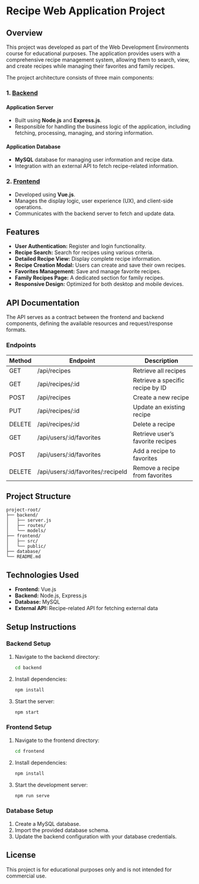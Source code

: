 # Recipe Web Application Project

## **Overview**
This project was developed as part of the Web Development Environments course for educational purposes. The application provides users with a comprehensive recipe management system, allowing them to search, view, and create recipes while managing their favorites and family recipes.

The project architecture consists of three main components:

### **1. [Backend](https://github.com/arie478/RecipeWebApplication-Backend)**
#### **Application Server**
- Built using **Node.js** and **Express.js**.
- Responsible for handling the business logic of the application, including fetching, processing, managing, and storing information.

#### **Application Database**
- **MySQL** database for managing user information and recipe data.
- Integration with an external API to fetch recipe-related information.

### **2. [Frontend](https://github.com/arie478/RecipeWebApplication-Frontend)**
- Developed using **Vue.js**.
- Manages the display logic, user experience (UX), and client-side operations.
- Communicates with the backend server to fetch and update data.

## **Features**
- **User Authentication:** Register and login functionality.
- **Recipe Search:** Search for recipes using various criteria.
- **Detailed Recipe View:** Display complete recipe information.
- **Recipe Creation Modal:** Users can create and save their own recipes.
- **Favorites Management:** Save and manage favorite recipes.
- **Family Recipes Page:** A dedicated section for family recipes.
- **Responsive Design:** Optimized for both desktop and mobile devices.

## **API Documentation**
The API serves as a contract between the frontend and backend components, defining the available resources and request/response formats.

### **Endpoints**
| Method | Endpoint | Description |
|--------|----------|-------------|
| GET    | /api/recipes | Retrieve all recipes |
| GET    | /api/recipes/:id | Retrieve a specific recipe by ID |
| POST   | /api/recipes | Create a new recipe |
| PUT    | /api/recipes/:id | Update an existing recipe |
| DELETE | /api/recipes/:id | Delete a recipe |
| GET    | /api/users/:id/favorites | Retrieve user’s favorite recipes |
| POST   | /api/users/:id/favorites | Add a recipe to favorites |
| DELETE | /api/users/:id/favorites/:recipeId | Remove a recipe from favorites |

## **Project Structure**
```
project-root/
├── backend/
│   ├── server.js
│   ├── routes/
│   └── models/
├── frontend/
│   ├── src/
│   └── public/
├── database/
└── README.md
```

## **Technologies Used**
- **Frontend:** Vue.js
- **Backend:** Node.js, Express.js
- **Database:** MySQL
- **External API:** Recipe-related API for fetching external data

## **Setup Instructions**

### **Backend Setup**
1. Navigate to the backend directory:
   ```bash
   cd backend
   ```
2. Install dependencies:
   ```bash
   npm install
   ```
3. Start the server:
   ```bash
   npm start
   ```

### **Frontend Setup**
1. Navigate to the frontend directory:
   ```bash
   cd frontend
   ```
2. Install dependencies:
   ```bash
   npm install
   ```
3. Start the development server:
   ```bash
   npm run serve
   ```

### **Database Setup**
1. Create a MySQL database.
2. Import the provided database schema.
3. Update the backend configuration with your database credentials.

## **License**
This project is for educational purposes only and is not intended for commercial use.
